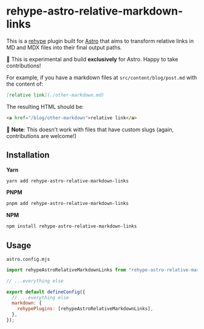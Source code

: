 # rehype-astro-relative-markdown-links

This is a [rehype](https://github.com/rehypejs/rehype) plugin built for [Astro](https://astro.build/) that aims to
transform relative links in MD and MDX files into their final output paths.

🚨 This is experimental and build **exclusively** for Astro. Happy to take contributions!

For example, if you have a markdown files at `src/content/blog/post.md` with the content of:

```markdown
[relative link](./other-markdown.md)
```

The resulting HTML should be:

```html
<a href="/blog/other-markdown">relative link</a>
```

🚨 **Note**: This doesn't work with files that have custom slugs (again, contributions are welcome!)

## Installation

**Yarn**

```bash
yarn add rehype-astro-relative-markdown-links
```

**PNPM**

```bash
pnpm add rehype-astro-relative-markdown-links
```

**NPM**

```bash
npm install rehype-astro-relative-markdown-links
```

## Usage

`astro.config.mjs`

```js
import rehypeAstroRelativeMarkdownLinks from "rehype-astro-relative-markdown-links";

// ...everything else

export default defineConfig({
  // ...everything else
  markdown: {
    rehypePlugins: [rehypeAstroRelativeMarkdownLinks],
  },
});
```
